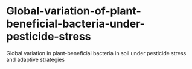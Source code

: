 # Global-variation-of-plant-beneficial-bacteria-under-pesticide-stress
Global variation in plant-beneficial bacteria in soil under pesticide stress and adaptive strategies
